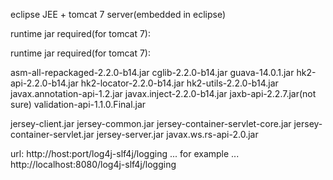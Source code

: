 eclipse JEE + tomcat 7 server(embedded in eclipse)

runtime jar required(for tomcat 7):

runtime jar required(for tomcat 7):

asm-all-repackaged-2.2.0-b14.jar
cglib-2.2.0-b14.jar
guava-14.0.1.jar
hk2-api-2.2.0-b14.jar
hk2-locator-2.2.0-b14.jar
hk2-utils-2.2.0-b14.jar
javax.annotation-api-1.2.jar
javax.inject-2.2.0-b14.jar
jaxb-api-2.2.7.jar(not sure)
validation-api-1.1.0.Final.jar

jersey-client.jar
jersey-common.jar
jersey-container-servlet-core.jar
jersey-container-servlet.jar
jersey-server.jar
javax.ws.rs-api-2.0.jar

url:
http://host:port/log4j-slf4j/logging ... for example ... http://localhost:8080/log4j-slf4j/logging

